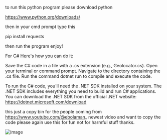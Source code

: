 to run this python program please download python

https://www.python.org/downloads/

then in your cmd prompt type this 

pip install requests

then run the program enjoy!


For C#
Here's how you can do it:

Save the C# code in a file with a .cs extension (e.g., Geolocator.cs).
Open your terminal or command prompt.
Navigate to the directory containing the .cs file.
Run the command dotnet run to compile and execute the code.



To run the C# code, you'll need the .NET SDK installed on your system. The .NET SDK includes everything you need to build and run C# applications. You can download the .NET SDK from the official .NET website: https://dotnet.microsoft.com/download




this just a copy bin for the people coming from https://www.youtube.com/@ebolaman_ newest video and want to copy the code please again use this for fun not for harmful stuff thanks.


![image](https://github.com/GuizzyisbackV2LOL/-ebolaman-python-version/assets/90070644/91c65464-4597-4923-902d-a8cf24dd61b6)
